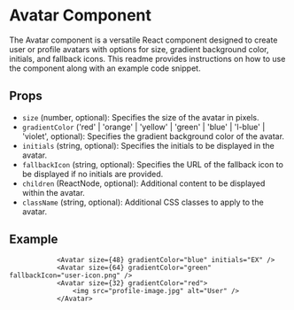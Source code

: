 # Avatar Component

The Avatar component is a versatile React component designed to create user or profile avatars with options for size, gradient background color, initials, and fallback icons. This readme provides instructions on how to use the component along with an example code snippet.

## Props
- `size` (number, optional): Specifies the size of the avatar in pixels.
- `gradientColor` ('red' | 'orange' | 'yellow' | 'green' | 'blue' | 'l-blue' | 'violet', optional): Specifies the gradient background color of the avatar.
- `initials` (string, optional): Specifies the initials to be displayed in the avatar.
- `fallbackIcon` (string, optional): Specifies the URL of the fallback icon to be displayed if no initials are provided.
- `children` (ReactNode, optional): Additional content to be displayed within the avatar.
- `className` (string, optional): Additional CSS classes to apply to the avatar.

## Example

```
            <Avatar size={48} gradientColor="blue" initials="EX" />
            <Avatar size={64} gradientColor="green" fallbackIcon="user-icon.png" />
            <Avatar size={32} gradientColor="red">
                <img src="profile-image.jpg" alt="User" />
            </Avatar>
```